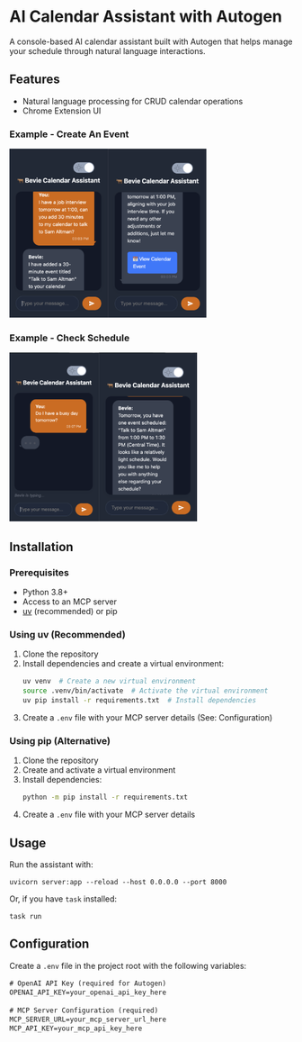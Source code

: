 # AI Calendar Assistant with Autogen

A console-based AI calendar assistant built with Autogen that helps manage your schedule through natural language interactions.

## Features
- Natural language processing for CRUD calendar operations
- Chrome Extension UI

### Example - Create An Event

<img src="img/Bevie_Create_Event.png" alt="Screenshots demonstrating that Bevie can create calendar events." height="300"/>

### Example - Check Schedule

<img src="img/Bevie_Check_Events.png" alt="Screenshots demonstrating that Bevie can summarize the user's calendar." height="300"/>

## Installation

### Prerequisites
- Python 3.8+
- Access to an MCP server
- [uv](https://github.com/astral-sh/uv) (recommended) or pip

### Using uv (Recommended)
1. Clone the repository
2. Install dependencies and create a virtual environment:
   ```bash
   uv venv  # Create a new virtual environment
   source .venv/bin/activate  # Activate the virtual environment
   uv pip install -r requirements.txt  # Install dependencies
   ```
3. Create a `.env` file with your MCP server details (See: Configuration)

### Using pip (Alternative)
1. Clone the repository
2. Create and activate a virtual environment
3. Install dependencies:
   ```bash
   python -m pip install -r requirements.txt
   ```
4. Create a `.env` file with your MCP server details

## Usage
Run the assistant with:
```
uvicorn server:app --reload --host 0.0.0.0 --port 8000
```

Or, if you have `task` installed:
```
task run
```

## Configuration
Create a `.env` file in the project root with the following variables:
```
# OpenAI API Key (required for Autogen)
OPENAI_API_KEY=your_openai_api_key_here

# MCP Server Configuration (required)
MCP_SERVER_URL=your_mcp_server_url_here
MCP_API_KEY=your_mcp_api_key_here
```
